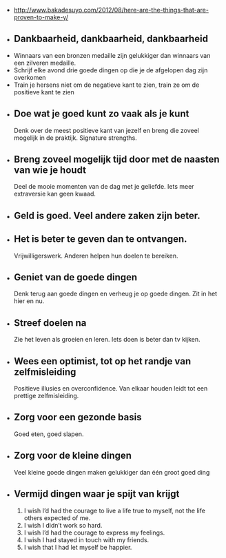 - http://www.bakadesuyo.com/2012/08/here-are-the-things-that-are-proven-to-make-y/
- ## Dankbaarheid, dankbaarheid, dankbaarheid
- Winnaars van een bronzen medaille zijn gelukkiger dan winnaars van een zilveren medaille.
- Schrijf elke avond drie goede dingen op die je de afgelopen dag zijn overkomen
- Train je hersens niet om de negatieve kant te zien, train ze om de positieve kant te zien
- ## Doe wat je goed kunt zo vaak als je kunt
  Denk over de meest positieve kant van jezelf en breng die zoveel mogelijk in de praktijk. Signature strengths.
- ## Breng zoveel mogelijk tijd door met de naasten van wie je houdt
  Deel de mooie momenten van de dag met je geliefde. Iets meer extraversie kan geen kwaad.
- ## Geld is goed. Veel andere zaken zijn beter.
- ## Het is beter te geven dan te ontvangen.
  Vrijwilligerswerk. Anderen helpen hun doelen te bereiken.
- ## Geniet van de goede dingen
  Denk terug aan goede dingen en verheug je op goede dingen. Zit in het hier en nu.
- ## Streef doelen na
  Zie het leven als groeien en leren. Iets doen is beter dan tv kijken.
- ## Wees een optimist, tot op het randje van zelfmisleiding
  Positieve illusies en overconfidence. Van elkaar houden leidt tot een prettige zelfmisleiding.
- ## Zorg voor een gezonde basis
  Goed eten, goed slapen.
- ## Zorg voor de kleine dingen
  Veel kleine goede dingen maken gelukkiger dan één groot goed ding
- ## Vermijd dingen waar je spijt van krijgt
  1. I wish I’d had the courage to live a life true to myself, not the life others expected of me.
  2. I wish I didn’t work so hard.
  3. I wish I’d had the courage to express my feelings.
  4. I wish I had stayed in touch with my friends.
  5. I wish that I had let myself be happier.